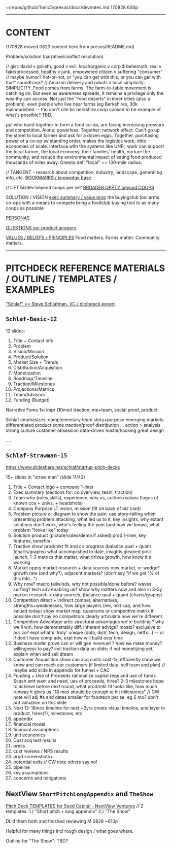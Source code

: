 ~/repos/github/Tonic5/presos/docs/devnotes.md
170828 630p


-----------------------------------------------------------------------

# CONTENT
(170828 moved 0823 content here from presos/README.md)

Problem/solution (narrative/conflict resolution)

// gist: david v goliath, good v evil, local/organic v corp $ behemoth, real v fake/processed, healthy v junk, empowered citizen v suffering "consumer"
// maybe humor? hot-or-not, or "you can get with this, or you can get with that" soundtrack?
// Amazon delivery and robots v local simplicity: SIMPLICITY. Food comes from farms. The farm-to-table movement is catching on.
But even as awareness spreads, it remains a privilege only the wealthy can access. Not just the "food deserts" in inner cities (also a problem),
even people who live near farms (eg Berkshires, 30k malnourished -- tho don't cite bc berkshire.coop sposed to be example of what's possible? TBD.

ppl who band together to form a food co-op, are facing increasing pressure and competition.
Alone: powerless. Together: network effect. 
Can't go up the street to local farmer and ask for a dozen eggs. 
Together, purchasing power of a co-op w/ standing order, makes the logistics work, ditto economies of scale.
Interface with the systems like UNFI, work can support the local farmer, the local economy, their families' health, nurture the community, and reduce the environmental impact of eating food produced thousands of miles away.
Oneota def: "local" == 100-mile radius.

// TANGENT - research about competition, industry, landscape, general bg info, etc.
[BOOKMARKS / knowedge base](https://trello.com/c/7c4gnbdG/14-bookmarks-knowledge-base)

// CFT bizdev beyond coops per se?
[BROADER OPPTY beyond COOPS](https://trello.com/c/L0iRy3im/23-broader-oppty-beyond-coops)

SOLUTION / VISION
[exec summary / value prop](https://trello.com/c/mJ8RLRVD/18-exec-summary-value-prop)
the buyingclub tool arms co-ops with a means to compete
bring a foodclub buying tool to as many coops as possible

[PERSONAS](https://trello.com/c/CpQdUIG8/21-personas)

[QUESTIONS our product answers](https://trello.com/c/Bo01PWPF/22-questions-our-product-answers)

[VALUES / BELIEFS / PRINCIPLES](https://trello.com/c/CUKSA418/24-values)
Food matters. Farms matter. Community matters.



-----------------------------------------------------------------------

# PITCHDECK REFERENCE MATERIALS / OUTLINE / TEMPLATES / EXAMPLES

["Schlaf" == Steve Schlafman, VC / pitchdeck expert](https://www.slideshare.net/schlaf/raising-a-seed-round/47-BUILD_PITCH_DECKRRE_VENTURES_RAISING)

## `Schlaf-Basic-12`

12 slides:
1. Title + Contact info
2. Problem
3. Vision/Mission
4. Product/Solution
5. Market Size + Trends
6. Distribution/Acquisition
7. Monetization
8. Roadmap/Timeline
9. Traction/Milestones
10. Projections/Metrics
11. Team/Advisors
12. Funding (Budget)


Narrative
Fomo
1st impr (10min) traction, me+team, social proof, product

Schlaf emphasizes:
complementary team
story+purpose
emerging markets
differentiated product
some traction/proof
distribution
...
action > analysis
strong culture
customer obsession
data-driven
hustle/hacking
great design

....

## `Schlaf-Strawman-15`

https://www.slideshare.net/schlaf/startup-pitch-decks

15+ slides in "straw man" (slide 11/42)

1. Title + Contact
  logo + company 1-liner
2. Exec summary
  (sections for: co overview, team, traction)
3. Team
  who (roles,skills), experience, why us, culture+values (logos of known cos + univs, + headshots)
4. Company Purpose
  LT vision, mission (fit on back of biz card)
5. Problem
  picture or diagram to show the pain; use story-telling when presenting
  problem attacking, what led us to it, key insights, why extant solutions don't work, who's feeling the pain (and how we know), what problem "looks like" today
6. Solution
  product (picture/video/demo if asked)
  prod 1-liner, key features, benefits
7. Traction
  show prod/mkt fit and co progress (balance qual + quant (charts/graphs)
  what accomplished to date, insights gleaned post-launch, 1-3 metrics that matter, what drives growth, how know it's working
8. Market oppty
  market research + data sources
  new market, or wedge? growth rate (and why?), adjacent markets?
  (_don't_ say "if we get 1% of this mkt...")
9. Why now?
  macro tailwinds, why not possible/done before? waves surfing? tech adv enabling us?
  show why matters now and also in 3-5y
  market research + data sources, (balance qual + quant (charts/graphs)
10. Competition
  direct + indirect compet, alternatives, strengths+weaknesses, how large players (rev, mkt cap, and how valued today)
  show market map, quadrants or competitive matrix if possible
  _don't_ say no competitors
  clearly articulate how we're different
11. Competitive Advantage
  artic structural advantages we're building
  ? why we'll win, how demonstrably diff, inherent advtgs? moats? exclusive to our co?
  expl what's 'truly' unique (data, distr, tech, design, netfx...) -- or if don't have comp adv, expl how will build over time
12. Business model
  prove can or will gen revenue!
  ? how we make money? willingness to pay? 
  incl traction data on slide; if not monetizing yet, explain when and sell dream
13. Customer Acquisition
  show can acq custs cost-fx, efficiently
  show we know and can reach our customers (if limited data, sell team and plan)
  // maybe add slide in appendix for funnel + CAC
14. Funding + Use of Proceeds
  rationalize capital reqs and use of funds
  $cash amt want and need, ues of proceeds, hires? 2-3 milestones hope to achieve before next round, what prod/mkt fit looks like, how much runway it gives us
  "18 mos should be enough to hit milestones" // CW note will adj #s and dates smaller for foodtech per se, eg 6 mo?
  _don't_ put valuation on this slide 
15. Next 12-18mos
  timeline for next ~2yrs
  create visual timeline, and layer in product, hires(?), milestones, etc 
16. appendix
  1. financial model
  2. financial assumptions
  3. unit economics
  4. Cust acq test results
  5. press
  6. cust reviews / NPS results
  7. prod screenshots+
  8. potential exits // CW note others say no!
  9. pipeline
  10. key assumptions
  11. concerns and mitigations


## NextView `ShortPitchLongAppendix` and `TheShow`

[Pitch Deck TEMPLATES for Seed Capital - NextView Ventures](https://www.dropbox.com/s/rjd9m1xljrggsnp/Pitch%20Deck%20Templates%20for%20Seed%20Capital%20-%20NextView%20Ventures.pptx?dl=0)
// 2 templates:
  1.) "Short pitch + long appendix"
  2.) "The Show"

DL'd them both and finished reviewing M 0828 ~610p

Helpful for many things incl rough design / what goes where.


Outline for "The Show":
TBD?

